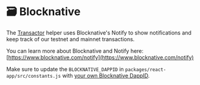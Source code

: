# 🗃 Blocknative

The [Transactor](../scaffold-eth-toolbox/eth-services.md#transactor) helper uses Blocknative's Notify to show notifications and keep track of our testnet and mainnet transactions.

You can learn more about Blocknative and Notify here: [https://www.blocknative.com/notify](https://www.blocknative.com/notify)

Make sure to update the `BLOCKNATIVE_DAPPID` in `packages/react-app/src/constants.js` with [your own Blocknative DappID](https://docs.blocknative.com/notify).

